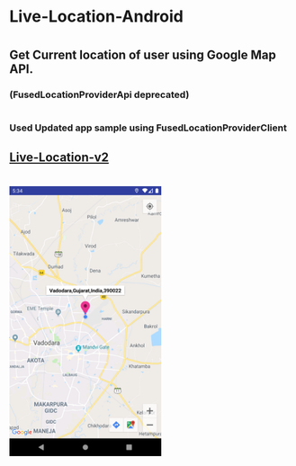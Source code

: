 # Live-Location-Android
#
## Get Current location of user using Google Map API.
### (FusedLocationProviderApi deprecated)
#
### Used Updated app sample using FusedLocationProviderClient
## [Live-Location-v2](https://github.com/Alfaizkhan/Live-Location-v2)
#
<img src="https://github.com/Alfaizkhan/Live-Location-Android/blob/master/images/Screenshot_1566993846.png" width="270" height="480">
